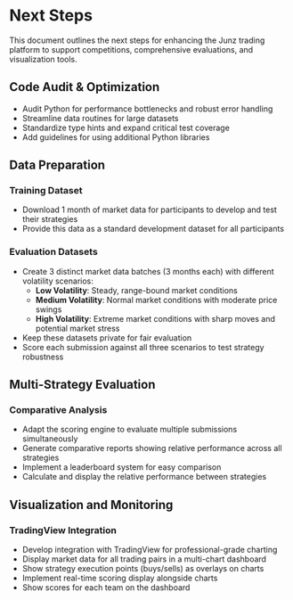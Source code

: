 # Next Steps

This document outlines the next steps for enhancing the Junz trading platform to support competitions, comprehensive evaluations, and visualization tools.

## Code Audit & Optimization

- Audit Python for performance bottlenecks and robust error handling  
- Streamline data routines for large datasets  
- Standardize type hints and expand critical test coverage  
- Add guidelines for using additional Python libraries

## Data Preparation

### Training Dataset
- Download 1 month of market data for participants to develop and test their strategies
- Provide this data as a standard development dataset for all participants

### Evaluation Datasets
- Create 3 distinct market data batches (3 months each) with different volatility scenarios:
  - **Low Volatility**: Steady, range-bound market conditions
  - **Medium Volatility**: Normal market conditions with moderate price swings
  - **High Volatility**: Extreme market conditions with sharp moves and potential market stress
- Keep these datasets private for fair evaluation
- Score each submission against all three scenarios to test strategy robustness

## Multi-Strategy Evaluation

### Comparative Analysis
- Adapt the scoring engine to evaluate multiple submissions simultaneously
- Generate comparative reports showing relative performance across all strategies
- Implement a leaderboard system for easy comparison
- Calculate and display the relative performance between strategies

## Visualization and Monitoring

### TradingView Integration
- Develop integration with TradingView for professional-grade charting
- Display market data for all trading pairs in a multi-chart dashboard
- Show strategy execution points (buys/sells) as overlays on charts
- Implement real-time scoring display alongside charts
- Show scores for each team on the dashboard
